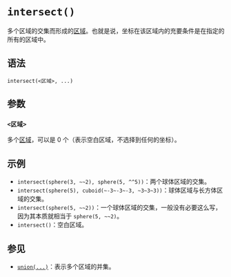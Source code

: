 # `intersect()`

多个区域的交集而形成的[区域](../zh.md)。也就是说，坐标在该区域内的充要条件是在指定的所有的区域中。

## 语法

`intersect(<区域>, ...)`

## 参数

### `<区域>`

多个[区域](../zh.md)，可以是 0 个（表示空白区域，不选择到任何的坐标）。

## 示例

- `intersect(sphere(3, ~~2), sphere(5, ^^5))`：两个球体区域的交集。
- `intersect(sphere(5), cuboid(~-3~-3~-3, ~3~3~3))`：球体区域与长方体区域的交集。
- `intersect(sphere(5, ~~2))`：一个球体区域的交集，一般没有必要这么写，因为其本质就相当于 `sphere(5, ~~2)`。
- `intersect()`：空白区域。

## 参见

- [`union(...)`](../union/zh.md)：表示多个区域的并集。